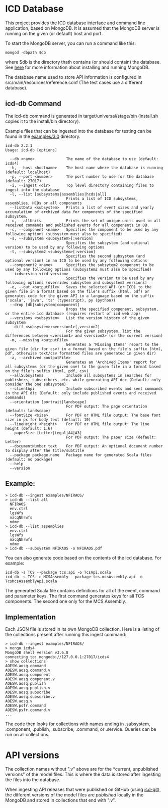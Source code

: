 ICD Database
============

This project provides the ICD database interface and command line application, based on MongoDB.
It is assumed that the MongoDB server is running on the given (or default) host and port.

To start the MongoDB server, you can run a command like this:

    mongod -dbpath $db
    
where $db is the directory thath contains (or should contain) the database.
See [here](https://docs.mongodb.com/manual/administration/install-community/) for more information about installing
and running MongoDB.

The database name used to store API information is configured in src/main/resources/reference.conf
(The test cases use a different database).

icd-db Command
--------------

The icd-db command is generated in target/universal/stage/bin (install.sh copies it to the install/bin directory).

Example files that can be ingested into the database for testing can be found
in the [examples/3.0](../examples/3.0) directory.

```
icd-db 2.2.1
Usage: icd-db [options]

  --db <name>              The name of the database to use (default: icds4)
  -h, --host <hostname>    The host name where the database is running (default: localhost)
  -p, --port <number>      The port number to use for the database (default: 27017)
  -i, --ingest <dir>       Top level directory containing files to ingest into the database
  -l, --list [subsystems|assemblies|hcds|all]
                           Prints a list of ICD subsystems, assemblies, HCDs or all components
  --listData <subsystem>   Prints a list of event sizes and yearly accumulation of archived data for components of the specified subsystem.
  -u, --allUnits           Prints the set of unique units used in all received commands and published events for all components in DB.
  -c, --component <name>   Specifies the component to be used by any following options (subsystem must also be specified)
  -s, --subsystem <subsystem>[:version]
                           Specifies the subsystem (and optional version) to be used by any following options
  -t, --subsystem2 <subsystem>[:version]
                           Specifies the second subsystem (and optional version) in an ICD to be used by any following options
  --component2 <name>      Specifies the subsytem2 component to be used by any following options (subsystem2 must also be specified)
  --icdversion <icd-version>
                           Specifies the version to be used by any following options (overrides subsystem and subsystem2 versions)
  -o, --out <outputFile>   Saves the selected API (or ICD) to the given file in a format based on the file's suffix (html, pdf) or generates code for the given API in a language based on the suffix ('scala', 'java', 'ts' (typescript), py (python))
  --drop [db|subsystem|component]
                           Drops the specified component, subsystem, or the entire icd database (requires restart of icd web app)
  --versions <subsystem>   List the version history of the given subsystem
  --diff <subsystem>:<version1>[,version2]
                           For the given subsystem, list the differences between <version1> and <version2> (or the current version)
  -m, --missing <outputFile>
                           Generates a 'Missing Items' report to the given file (dir for csv) in a format based on the file's suffix (html, pdf, otherwise text/csv formatted files are generated in given dir)
  -a, --archived <outputFile>
                           Generates an 'Archived Items' report for all subsystems (or the given one) to the given file in a format based on the file's suffix (html, pdf, csv)
  --allSubsystems          Include all subsystems in searches for publishers, subscribers, etc. while generating API doc (Default: only consider the one subsystem)
  --clientApi              Include subscribed events and sent commands in the API dic (Default: only include published events and received commands)
  --orientation [portrait|landscape]
                           For PDF output: The page orientation (default: landscape)
  --fontSize <size>        For PDF or HTML file output: The base font size in px for body text (default: 10)
  --lineHeight <height>    For PDF or HTML file output: The line height (default: 1.6)
  --paperSize [Letter|Legal|A4|A3]
                           For PDF output: The paper size (default: Letter)
  --documentNumber text    For PDF output: An optional document number to display after the title/subtitle
  --package package.name   Package name for generated Scala files (default: no package)
  --help
  --version
```

Example:
--------

```
> icd-db --ingest examples/NFIRAOS/
> icd-db --list all
  NFIRAOS
  env.ctrl
  lgsWfs
  nacqNhrwfs
  ndme
> icd-db --list assemblies
  env.ctrl
  lgsWfs
  nacqNhrwfs
  ndme
> icd-db --subsystem NFIRAOS -o NFIRAOS.pdf

```

You can also generate code based on the contents of the icd database.
For example:

```
icd-db -s TCS --package tcs.api -o TcsApi.scala
icd-db -s TCS -c MCSAssembly --package tcs.mcsAssembly.api -o TcsMcsAssemblyApi.scala
```

The generated Scala file contains definitions for all of the event, command and parameter keys.
The first command generates keys for all TCS components. The second one only for the MCS Assembly.

Implementation
--------------

Each JSON file is stored in its own MongoDB collection.
Here is a listing of the collections present after running this ingest command:


```
> icd-db --ingest examples/NFIRAOS/
> mongo icds4
MongoDB shell version v3.6.8
connecting to: mongodb://127.0.0.1:27017/icds4
> show collections
AOESW.aosq.command
AOESW.aosq.command.v
AOESW.aosq.component
AOESW.aosq.component.v
AOESW.aosq.publish
AOESW.aosq.publish.v
AOESW.aosq.subscribe
AOESW.aosq.subscribe.v
AOESW.aosq.v
AOESW.psfr.command
AOESW.psfr.command.v
...
```

The code then looks for collections with names ending in .subsystem, .component, .publish, .subscribe, .command, or .service.
Queries can be run on all collections.

# API versions

The collection names without ".v" above are for the *current, unpublished versions" of the model files.
This is where the data is stored after ingesting the files into the database.

When ingesting API releases that were published on GitHub (using [icd-git](../icd-git)), the different versions of the
model files are *published* locally in the MongoDB and stored in collections that end with ".v".
